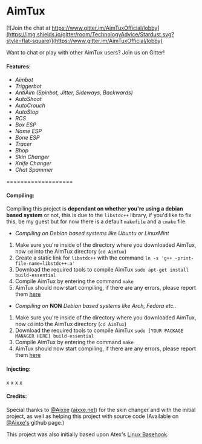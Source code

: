 AimTux
===================

[![Join the chat at https://www.gitter.im/AimTuxOfficial/lobby](https://img.shields.io/gitter/room/TechnologyAdvice/Stardust.svg?style=flat-square)](https://www.gitter.im/AimTuxOfficial/lobby)

Want to chat or play with other AimTux users? Join us on Gitter!

#### Features:

* *Aimbot*
* *Triggerbot*
* *AntiAim (Spinbot, Jitter, Sideways, Backwards)*
* *AutoShoot*
* *AutoCrouch*
* *AutoStop*
* *RCS*
* *Box ESP*
* *Name ESP*
* *Bone ESP*
* *Tracer*
* *Bhop*
* *Skin Changer*
* *Knife Changer*
* *Chat Spammer*

===================

#### Compiling:
Compiling this project is **dependant on whether you're using a debian based system** or not, this is due to the `libstdc++` library, if you'd like to fix this, be my guest but for now there is a default `makefile` and a `cmake` file.

* *Compiling on Debian based systems like Ubuntu or LinuxMint*
 1. Make sure you're inside of the directory where you downloaded AimTux, now `cd` into the AimTux directory (`cd AimTux`)
 2. Create a static link for `libstdc++` with the command `ln -s 'g++ -print-file-name=libstdc++.a'`
 3. Download the required tools to compile AimTux `sudo apt-get install build-essential`
 4. Compile AimTux by entering the command `make`
 5. AimTux should now start compiling, if there are any errors, please report them [here](https://github.com/McSwaggens/AimTux/issues/)

* *Compiling on* **NON** *Debian based systems like Arch, Fedora etc..*
 1. Make sure you're inside of the directory where you downloaded AimTux, now `cd` into the AimTux directory (`cd AimTux`)
 2. Download the required tools to compile AimTux `sudo [YOUR PACKAGE MANAGER HERE] build-essential`
 3. Compile AimTux by entering the command `make`
 4. AimTux should now start compiling, if there are any errors, please report them [here](https://github.com/McSwaggens/AimTux/issues/)


#### Injecting:

x
x
x
x



#### Credits:
Special thanks to [@Aixxe](http://www.github.com/aixxe/) ([aixxe.net](http://www.aixxe.net)) for the skin changer and with the initial project, as well as helping this project with source code (Available on [@Aixxe's](http://www.github.com/aixxe/) github page.)

This project was also initially based upon Atex's [Linux Basehook](http://unknowncheats.me/forum/counterstrike-global-offensive/181878-linux-basehook.html).
